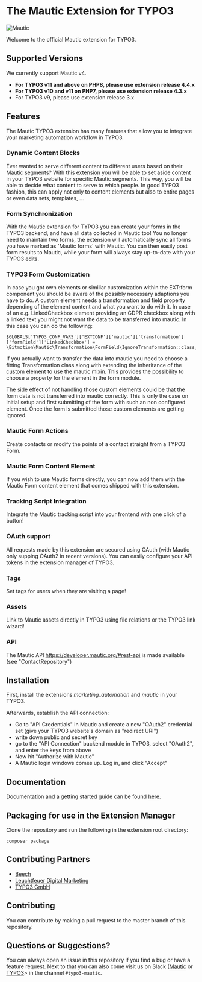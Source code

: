 The Mautic Extension for TYPO3
===========
![Mautic](https://i.imgur.com/dfbouP1.png "Mautic Open Source Marketing Automation together with the CMS power of TYPO3")

Welcome to the official Mautic extension for TYPO3.

## Supported Versions
We currently support Mautic v4.

* **For TYPO3 v11 and above on PHP8, please use extension release 4.4.x**
* **For TYPO3 v10 and v11 on PHP7, please use extension release 4.3.x**
* For TYPO3 v9, please use extension release 3.x

## Features
The Mautic TYPO3 extension has many features that allow you to integrate your marketing automation workflow in TYPO3.

### Dynamic Content Blocks
Ever wanted to serve different content to different users based on their Mautic segments? With this extension you will be able to set aside content in your TYPO3 website for specific Mautic segments. This way, you will be able to decide what content to serve to which people.
In good TYPO3 fashion, this can apply not only to content elements but also to entire pages or even data sets, templates, ...

### Form Synchronization
With the Mautic extension for TYPO3 you can create your forms in the TYPO3 backend, and have all data collected in Mautic too! You no longer need to maintain two forms, the extension will automatically sync all forms you have marked as 'Mautic forms' with Mautic. You can then easily post form results to Mautic, while your form will always stay up-to-date with your TYPO3 edits.

### TYPO3 Form Customization
 In case you got own elements or similiar customization within the EXT:form component you should be aware of the possibly necessary adaptions you have to do.
 A custom element needs a transformation and field property depending of the element content and what you want to do with it.
 In case of an e.g. LinkedCheckbox element providing an GDPR checkbox along with a linked text you might not want the data to be transferred into mautic.
 In this case you can do the following:


    $GLOBALS['TYPO3_CONF_VARS']['EXTCONF']['mautic']['transformation']['formField']['LinkedCheckbox'] = \Bitmotion\Mautic\Transformation\FormField\IgnoreTransformation::class;


 If you actually want to transfer the data into mautic you need to choose a fitting Transformation class along with extending the inheritance of the custom element to use the mautic mixin. This provides the possibility to choose a property for the element in the form module.

 The side effect of not handling those custom elements could be that the form data is not transferred into mautic correctly.
 This is only the case on initial setup and first submitting of the form with such an non configured element.
 Once the form is submitted those custom elements are getting ignored.

### Mautic Form Actions
Create contacts or modify the points of a contact straight from a TYPO3 Form.

### Mautic Form Content Element
If you wish to use Mautic forms directly, you can now add them with the Mautic Form content element that comes shipped with this extension.

### Tracking Script Integration
Integrate the Mautic tracking script into your frontend with one click of a button!

### OAuth support
All requests made by this extension are secured using OAuth (with Mautic only supping OAuth2 in recent versions). You can easily configure your API tokens in the extension manager of TYPO3.

### Tags ###
Set tags for users when they are visiting a page!

### Assets ###
Link to Mautic assets directly in TYPO3 using file relations or the TYPO3 link wizard!

### API ###
The Mautic API https://developer.mautic.org/#rest-api is made available (see "ContactRepository")

## Installation
First, install the extensions *marketing_automation*  and *mautic* in your TYPO3.

Afterwards, establish the API connection:
* Go to "API Credentials" in Mautic and create a new "OAuth2" credential set (give your TYPO3 website's domain as "redirect URI")
* write down public and secret key
* go to the "API Connection" backend module in TYPO3, select "OAuth2", and enter the keys from above
* Now hit "Authorize with Mautic"
* A Mautic login windows comes up. Log in, and click "Accept"

## Documentation
Documentation and a getting started guide can be found [here](https://docs.typo3.org/p/mautic/mautic-typo3/master/en-us/).

## Packaging for use in the Extension Manager
Clone the repository and run the following in the extension root directory:
```
composer package
```

## Contributing Partners
* [Beech](https://beech.it)
* [Leuchtfeuer Digital Marketing](https://leuchtfeuer.com)
* [TYPO3 GmbH](https://typo3.com)

## Contributing
You can contribute by making a pull request to the master branch of this repository.

## Questions or Suggestions?
You can always open an issue in this repository if you find a bug or have a feature request. Next to that you can also come visit us on Slack ([Mautic](https://www.mautic.org/slack) or [TYPO3](https://typo3.org/article/how-to-use-slack-in-the-typo3-community/)> in the channel `#typo3-mautic`.
